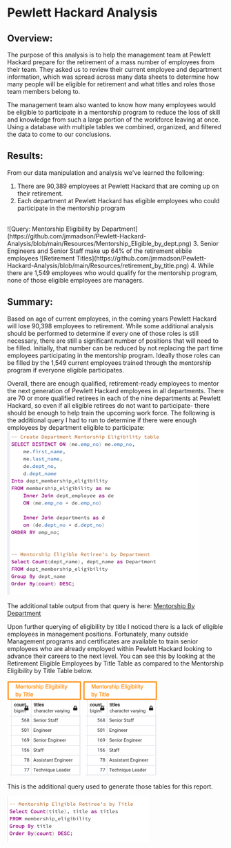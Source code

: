 # Pewlett Hackard Analysis

## Overview:
The purpose of this analysis is to help the management team at Pewlett Hackard prepare for the retirement of a mass number of employees from their team. They asked us to review their current employee and department information, which was spread across many data sheets to determine how many people will be eligible for retirement and what titles and roles those team members belong to.  

The management team also wanted to know how many employees would be eligible to participate in a mentorship program to reduce the loss of skill and knowledge from such a large portion of the workforce leaving at once. Using a database with multiple tables we combined, organized, and filtered the data to come to our conclusions. 

## Results:

From our data manipulation and analysis we've learned the following: 
1. There are 90,389 employees at Pewlett Hackard that are coming up on their retirement. 
2. Each department at Pewlett Hackard has eligible employees who could participate in the mentorship program
<br>
![Query: Mentorship Eligibility by Department](https://github.com/jmmadson/Pewlett-Hackard-Analysis/blob/main/Resources/Mentorship_Eligible_by_dept.png)
3. Senior Engineers and Senior Staff make up 64% of the retirement elibile employees 
![Retirement Titles](https://github.com/jmmadson/Pewlett-Hackard-Analysis/blob/main/Resources/retirement_by_title.png)
4. While there are 1,549 employees who would qualify for the mentorship program, none of those eligible employees are managers. 

## Summary: 

Based on age of current employees, in the coming years Pewlett Hackard will lose 90,398 employees to retirement. While some additional analysis should be performed to determine if every one of those roles is still necessary, there are still a significant number of positions that will need to be filled. Initially, that number can be reduced by not replacing the part time employees participating in the mentorship program. Ideally those roles can be filled by the 1,549 current employees trained through the mentorship program if everyone eligible participates. 

Overall, there are enough qualified, retirement-ready employees to mentor the next generation of Pewlett Hackard employees in all departments. There are 70 or more qualified retirees in each of the nine departments at Pewlett Hackard, so even if all eligible retirees do not want to participate- there should be enough to help train the upcoming work force. 
The following is the additional query I had to run to determine if there were enough employees by department eligible to participate: 
<br>
![Query: Mentorship Eligible Retirees by Department](https://github.com/jmmadson/Pewlett-Hackard-Analysis/blob/main/Resources/Dept_Query.png) 

The additional table output from that query is here: [Mentorship By Department](https://github.com/jmmadson/Pewlett-Hackard-Analysis/blob/main/Resources/Dept_Query.png?raw=true)

Upon further querying of eligibility by title I noticed there is a lack of eligible employees in management positions. Fortunately, many outside Management programs and certificates are available to train senior employees who are already employed within Pewlett Hackard looking to advance their careers to the next level. You can see this by looking at the Retirement Eligible Employees by Title Table as compared to the Mentorship Eligibility by Title Table below. 
<br>

![Query: Mentorship Eligibility by Title](https://github.com/jmmadson/Pewlett-Hackard-Analysis/blob/main/Resources/Mentorship_By_Title.png) ![Query: Total Retirees by Title](https://github.com/jmmadson/Pewlett-Hackard-Analysis/blob/main/Resources/Mentorship_By_Title.png)

This is the additional query used to generate those tables for this report. 
<br>

![Query: Eligibility by Title](https://github.com/jmmadson/Pewlett-Hackard-Analysis/blob/main/Resources/Mentorship_Title_Query.png)



